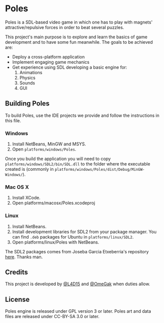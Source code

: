 Poles
=====
Poles is a SDL-based video game in which one has to play with magnets' attractive/repulsive forces in order to beat several puzzles.

This project's main purpose is to explore and learn the basics of game development and to have some fun meanwhile. The goals to be achieved are:
* Deploy a cross-platform application
* Implement engaging game mechanics
* Get experience using SDL developing a basic engine for:
    1. Animations
    1. Physics
    1. Sounds
    1. GUI

## Building Poles
To build Poles, use the IDE projects we provide and follow the instructions in this file.

### Windows
1. Install NetBeans, MinGW and MSYS.
2. Open `platforms/windows/Poles`.

Once you build the application you will need to copy `platforms/windows/SDL2/bin/SDL.dll` to the folder where the executable created is (commonly in `platforms/windows/Poles/dist/Debug/MinGW-Windows/`).

### Mac OS X
1. Install XCode.
2. Open platforms/macosx/Poles.xcodeproj

### Linux
1. Install NetBeans.
2. Install development libraries for SDL2 from your package manager. You can find `.deb` packages for Ubuntu in `platforms/linux/SDL2`.
3. Open platforms/linux/Poles with NetBeans.

The SDL2 packages comes from Joseba Garcia Etxeberria's repository [here](https://launchpad.net/~josebagar/+archive/sdl2). Thanks man.

## Credits
This project is developed by [@L4D15](http://twitter.com/L4D15) and [@OmeGak](http://twitter.com/OmeGak) when duties allow.

## License
Poles engine is released under GPL version 3 or later.
Poles art and data files are released under CC-BY-SA 3.0 or later.

